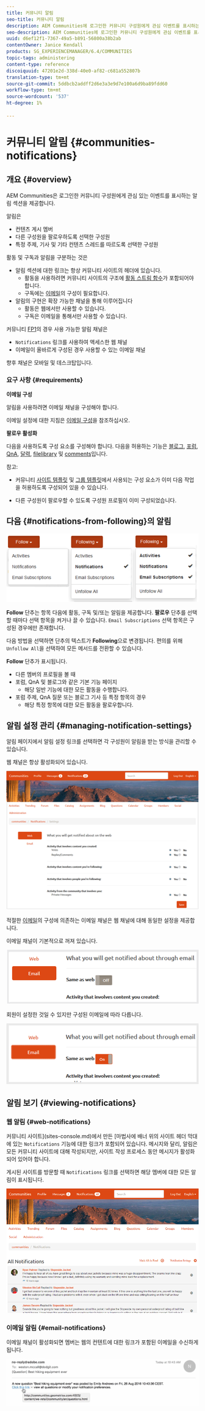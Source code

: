 ```yaml
---
title: 커뮤니티 알림
seo-title: 커뮤니티 알림
description: AEM Communities에 로그인한 커뮤니티 구성원에게 관심 이벤트를 표시하는 알림이 있습니다.
seo-description: AEM Communities에 로그인한 커뮤니티 구성원에게 관심 이벤트를 표시하는 알림이 있습니다.
uuid: d6ef12f1-7367-49a5-b891-56800a38b2ab
contentOwner: Janice Kendall
products: SG_EXPERIENCEMANAGER/6.4/COMMUNITIES
topic-tags: administering
content-type: reference
discoiquuid: 47201e2d-338d-40e0-af82-c681a552807b
translation-type: tm+mt
source-git-commit: 5ddbcb2addff2d6e3a3e9d7e100a6d9ba89fdd60
workflow-type: tm+mt
source-wordcount: '537'
ht-degree: 1%

---
```



# 커뮤니티 알림 {#communities-notifications}

## 개요 {#overview}

AEM Communities은 로그인한 커뮤니티 구성원에게 관심 있는 이벤트를 표시하는 알림 섹션을 제공합니다.

알림은[](essentials-activities.md)[](subscriptions.md)

* 컨텐츠 게시 멤버
* 다른 구성원을 팔로우하도록 선택한 구성원
* 특정 주제, 기사 및 기타 컨텐츠 스레드를 따르도록 선택한 구성원

활동 및 구독과 알림을 구분하는 것은

* 알림 섹션에 대한 링크는 항상 커뮤니티 사이트의 헤더에 있습니다.
   * 활동을 사용하려면 커뮤니티 사이트의 구조에 [활동 스트림 함수](functions.md#activity-stream-function)가 포함되어야 합니다.
   * 구독에는 [이메일](email.md)의 구성이 필요합니다.
* 알림의 구현은 확장 가능한 채널을 통해 이루어집니다
   * 활동은 웹에서만 사용할 수 있습니다.
   * 구독은 이메일을 통해서만 사용할 수 있습니다.

커뮤니티 [FP1](deploy-communities.md#latestfeaturepack)의 경우 사용 가능한 알림 채널은

* `Notifications` 링크를 사용하여 액세스한 웹 채널
* 이메일이 올바르게 구성된 경우 사용할 수 있는 이메일 채널

향후 채널은 모바일 및 데스크탑입니다.

### 요구 사항 {#requirements}

**이메일 구성**

알림을 사용하려면 이메일 채널을 구성해야 합니다.

이메일 설정에 대한 지침은 [이메일 구성](analytics.md)을 참조하십시오.

**팔로우 활성화**

다음을 사용하도록 구성 요소를 구성해야 합니다. 다음을 허용하는 기능은 [블로그](blog-feature.md), [포럼](forum.md), [QnA](working-with-qna.md), [달력](calendar.md), [filelibrary](file-library.md) 및 [comments](comments.md)입니다.

참고:

* 커뮤니티 [사이트 템플릿](sites.md) 및 [그룹 템플릿](tools-groups.md)에서 사용되는 구성 요소가 이미 다음 작업을 허용하도록 구성되어 있을 수 있습니다.

* 다른 구성원이 팔로우할 수 있도록 구성원 프로필이 이미 구성되었습니다.

## 다음 {#notifications-from-following}의 알림

![chlimage_1-254](assets/chlimage_1-254.png)

**Follow** 단추는 항목 다음에 활동, 구독 및/또는 알림을 제공합니다. **팔로우** 단추를 선택할 때마다 선택 항목을 켜거나 끌 수 있습니다. `Email Subscriptions` 선택 항목은 구성된 경우에만 존재합니다.

다음 방법을 선택하면 단추의 텍스트가 **Following**&#x200B;으로 변경됩니다. 편의를 위해 `Unfollow All`을 선택하여 모든 메서드를 전환할 수 있습니다.

**Follow** 단추가 표시됩니다.

* 다른 멤버의 프로필을 볼 때
* 포럼, QnA 및 블로그와 같은 기본 기능 페이지
   * 해당 일반 기능에 대한 모든 활동을 수행합니다.
* 포럼 주제, QnA 질문 또는 블로그 기사 등 특정 항목의 경우
   * 해당 특정 항목에 대한 모든 활동을 팔로우합니다.

## 알림 설정 관리 {#managing-notification-settings}

알림 페이지에서 알림 설정 링크를 선택하면 각 구성원이 알림을 받는 방식을 관리할 수 있습니다.

웹 채널은 항상 활성화되어 있습니다.

![chlimage_1-255](assets/chlimage_1-255.png)

적절한 [이메일](email.md)의 구성에 의존하는 이메일 채널은 웹 채널에 대해 동일한 설정을 제공합니다.

이메일 채널이 기본적으로 꺼져 있습니다.

![chlimage_1-256](assets/chlimage_1-256.png)

회원이 설정한 것일 수 있지만 구성된 이메일에 따라 다릅니다.

![chlimage_1-257](assets/chlimage_1-257.png)

## 알림 보기 {#viewing-notifications}

### 웹 알림 {#web-notifications}

커뮤니티 사이트](sites-console.md)에서 만든 [마법사에 배너 위의 사이트 헤더 막대에 있는 `Notifications` 기능에 대한 링크가 포함되어 있습니다. 메시지와 달리, 알림은 모든 커뮤니티 사이트에 대해 작성되지만, 사이트 작성 프로세스 동안 메시지가 활성화되어 있어야 합니다.

게시된 사이트를 방문할 때 `Notifications` 링크를 선택하면 해당 멤버에 대한 모든 알림이 표시됩니다.

![chlimage_1-258](assets/chlimage_1-258.png)

### 이메일 알림 {#email-notifications}

이메일 채널이 활성화되면 멤버는 웹의 컨텐트에 대한 링크가 포함된 이메일을 수신하게 됩니다.

![chlimage_1-259](assets/chlimage_1-259.png)


